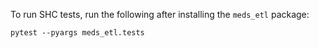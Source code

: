 To run SHC tests, run the following after installing the `meds_etl` package:

```
pytest --pyargs meds_etl.tests
```